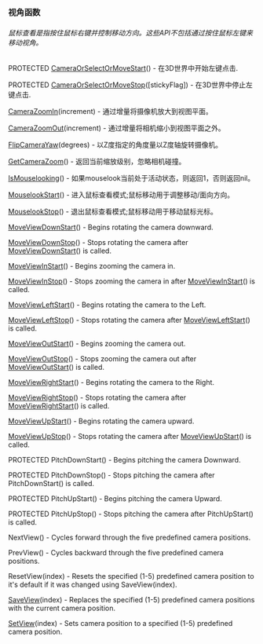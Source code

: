 ### 视角函数

###### 鼠标查看是指按住鼠标右键并控制移动方向。这些API不包括通过按住鼠标左键来移动视角。

PROTECTED [CameraOrSelectOrMoveStart](https://wow.gamepedia.com/API_CameraOrSelectOrMoveStart)\(\) - 在3D世界中开始左键点击.

PROTECTED [CameraOrSelectOrMoveStop](https://wow.gamepedia.com/API_CameraOrSelectOrMoveStop)\(\[stickyFlag\]\) - 在3D世界中停止左键点击.

[CameraZoomIn](https://wow.gamepedia.com/API_CameraZoomIn)\(increment\) - 通过增量将摄像机放大到视图平面。

[CameraZoomOut](https://wow.gamepedia.com/API_CameraZoomOut)\(increment\) - 通过增量将相机缩小到视图平面之外。

[FlipCameraYaw](https://wow.gamepedia.com/API_FlipCameraYaw)\(degrees\) - 以Z度指定的角度量以Z度轴旋转摄像机。

[GetCameraZoom](https://wow.gamepedia.com/API_GetCameraZoom)\(\) - 返回当前缩放级别，忽略相机碰撞。

[IsMouselooking](https://wow.gamepedia.com/API_IsMouselooking)\(\) - 如果mouselook当前处于活动状态，则返回1，否则返回nil。

[MouselookStart](https://wow.gamepedia.com/API_MouselookStart)\(\) - 进入鼠标查看模式;鼠标移动用于调整移动/面向方向。

[MouselookStop](https://wow.gamepedia.com/API_MouselookStop)\(\) - 退出鼠标查看模式;鼠标移动用于移动鼠标光标。

[MoveViewDownStart](https://wow.gamepedia.com/API_MoveViewDownStart)\(\) - Begins rotating the camera downward.

[MoveViewDownStop](https://wow.gamepedia.com/API_MoveViewDownStop)\(\) - Stops rotating the camera after [MoveViewDownStart](https://wow.gamepedia.com/API_MoveViewDownStart)\(\) is called.

[MoveViewInStart](https://wow.gamepedia.com/API_MoveViewInStart)\(\) - Begins zooming the camera in.

[MoveViewInStop](https://wow.gamepedia.com/API_MoveViewInStop)\(\) - Stops zooming the camera in after [MoveViewInStart](https://wow.gamepedia.com/API_MoveViewInStart)\(\) is called.

[MoveViewLeftStart](https://wow.gamepedia.com/API_MoveViewLeftStart)\(\) - Begins rotating the camera to the Left.

[MoveViewLeftStop](https://wow.gamepedia.com/API_MoveViewLeftStop)\(\) - Stops rotating the camera after [MoveViewLeftStart](https://wow.gamepedia.com/API_MoveViewLeftStart)\(\) is called.

[MoveViewOutStart](https://wow.gamepedia.com/API_MoveViewOutStart)\(\) - Begins zooming the camera out.

[MoveViewOutStop](https://wow.gamepedia.com/API_MoveViewOutStop)\(\) - Stops zooming the camera out after [MoveViewOutStart](https://wow.gamepedia.com/API_MoveViewOutStart)\(\) is called.

[MoveViewRightStart](https://wow.gamepedia.com/API_MoveViewRightStart)\(\) - Begins rotating the camera to the Right.

[MoveViewRightStop](https://wow.gamepedia.com/API_MoveViewRightStop)\(\) - Stops rotating the camera after [MoveViewRightStart](https://wow.gamepedia.com/API_MoveViewRightStart)\(\) is called.

[MoveViewUpStart](https://wow.gamepedia.com/API_MoveViewUpStart)\(\) - Begins rotating the camera upward.

[MoveViewUpStop](https://wow.gamepedia.com/API_MoveViewUpStop)\(\) - Stops rotating the camera after [MoveViewUpStart](https://wow.gamepedia.com/API_MoveViewUpStart)\(\) is called.

PROTECTED PitchDownStart\(\) - Begins pitching the camera Downward.

PROTECTED PitchDownStop\(\) - Stops pitching the camera after PitchDownStart\(\) is called.

PROTECTED PitchUpStart\(\) - Begins pitching the camera Upward.

PROTECTED PitchUpStop\(\) - Stops pitching the camera after PitchUpStart\(\) is called.

NextView\(\) - Cycles forward through the five predefined camera positions.

PrevView\(\) - Cycles backward through the five predefined camera positions.

ResetView\(index\) - Resets the specified \(1-5\) predefined camera position to it's default if it was changed using SaveView\(index\).

[SaveView](https://wow.gamepedia.com/API_SaveView)\(index\) - Replaces the specified \(1-5\) predefined camera positions with the current camera position.

[SetView](https://wow.gamepedia.com/API_SetView)\(index\) - Sets camera position to a specified \(1-5\) predefined camera position.

